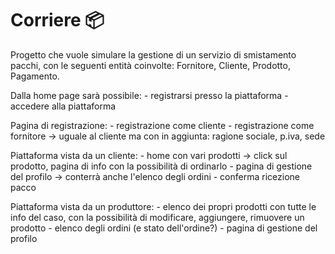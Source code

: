 # Corriere 📦

Progetto che vuole simulare la gestione di un servizio di smistamento pacchi, con le seguenti entità coinvolte: Fornitore, Cliente, Prodotto, Pagamento.

Dalla home page sarà possibile:
    - registrarsi presso la piattaforma
    - accedere alla piattaforma

Pagina di registrazione:
    - registrazione come cliente
    - registrazione come fornitore -> uguale al cliente ma con in aggiunta: ragione sociale, p.iva, sede

Piattaforma vista da un cliente: 
    - home con vari prodotti -> click sul prodotto, pagina di info con la possibilità di ordinarlo
    - pagina di gestione del profilo -> conterrà anche l'elenco degli ordini
    - conferma ricezione pacco

Piattaforma vista da un produttore: 
    - elenco dei propri prodotti con tutte le info del caso, con la possibilità di modificare, aggiungere, rimuovere un prodotto
    - elenco degli ordini (e stato dell'ordine?)
    - pagina di gestione del profilo
